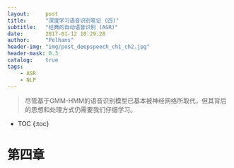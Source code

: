 ```yaml
---
layout:     post
title:      "深度学习语音识别笔记 (四)" 
subtitle:   "经典的自动语音识别 (ASR)"
date:       2017-01-12 10:29:28
author:     "Pelhans"
header-img: "img/post_deepspeech_ch1_ch2.jpg"
header-mask: 0.3 
catalog:    true
tags:
    - ASR
    - NLP
---
```



> 尽管基于GMM-HMM的语音识别模型已基本被神经网络所取代，但其背后的思想和处理方式仍需要我们仔细学习。

* TOC
{:toc}

# 第四章

